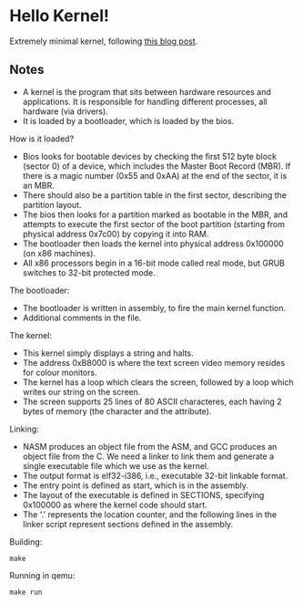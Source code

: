 # Hello Kernel!

Extremely minimal kernel, following [this blog post](https://computers-art.medium.com/writing-a-basic-kernel-6479a495b713).

## Notes

- A kernel is the program that sits between hardware resources and applications. It is responsible for handling different processes, all hardware (via drivers).
- It is loaded by a bootloader, which is loaded by the bios.

How is it loaded?
- Bios looks for bootable devices by checking the first 512 byte block (sector 0) of a device, which includes the Master Boot Record (MBR). If there is a magic number (0x55 and 0xAA) at the end of the sector, it is an MBR.
- There should also be a partition table in the first sector, describing the partition layout.
- The bios then looks for a partition marked as bootable in the MBR, and attempts to execute the first sector of the boot partition (starting from physical address 0x7c00) by copying it into RAM.
- The bootloader then loads the kernel into physical address 0x100000 (on x86 machines).
- All x86 processors begin in a 16-bit mode called real mode, but GRUB switches to 32-bit protected mode.

The bootloader:
- The bootloader is written in assembly, to fire the main kernel function.
- Additional comments in the file.

The kernel:
- This kernel simply displays a string and halts.
- The address 0xB8000 is where the text screen video memory resides for colour monitors.
- The kernel has a loop which clears the screen, followed by a loop which writes our string on the screen.
- The screen supports 25 lines of 80 ASCII characteres, each having 2 bytes of memory (the character and the attribute). 

Linking:
- NASM produces an object file from the ASM, and GCC produces an object file from the C. We need a linker to link them and generate a single executable file which we use as the kernel.
- The output format is elf32-i386, i.e., executable 32-bit linkable format.
- The entry point is defined as start, which is in the assembly.
- The layout of the executable is defined in SECTIONS, specifying 0x100000 as where the kernel code should start.
- The '.' represents the location counter, and the following lines in the linker script represent sections defined in the assembly.

Building:
```
make
```

Running in qemu:
```
make run
```
